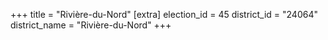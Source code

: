 +++
title = "Rivière-du-Nord"
[extra]
election_id = 45
district_id = "24064"
district_name = "Rivière-du-Nord"
+++
